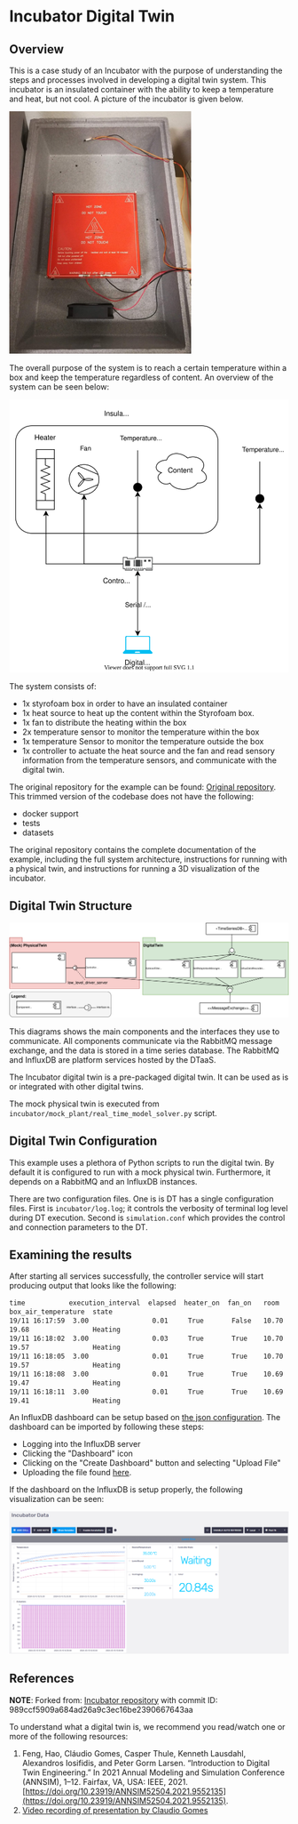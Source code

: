 # Incubator Digital Twin

## Overview

This is a case study of an Incubator with the purpose of understanding the steps and processes involved in developing a digital twin system. This incubator is an insulated container with the ability to keep a temperature and heat, but not cool. A picture of the incubator is given below.

![Incubator Picture](figures/incubator_pt.png)

The overall purpose of the system is to reach a certain temperature within a box and keep the temperature regardless of content.
An overview of the system can be seen below:

![Incubator Schematic](figures/system.svg)

The system consists of:

* 1x styrofoam box in order to have an insulated container
* 1x heat source to heat up the content within the Styrofoam box.
* 1x fan to distribute the heating within the box
* 2x temperature sensor to monitor the temperature within the box
* 1x temperature Sensor to monitor the temperature outside the box
* 1x controller to actuate the heat source and the fan and read sensory information from the temperature sensors, and communicate with the digital twin.

The original repository for the example can be found: [Original repository](https://github.com/INTO-CPS-Association/example_digital-twin_incubator/).
This trimmed version of the codebase does not have the following:

* docker support
* tests
* datasets

The original repository contains the complete documentation of the example, including the full system architecture, instructions for running with a physical twin, and instructions for running a 3D visualization of the incubator.

## Digital Twin Structure

![System overview of the incubator](figures/dt-structure.svg)

This diagrams shows the main components and the interfaces they use to communicate.
All components communicate via the RabbitMQ message exchange, and the data is stored in a time series database. The RabbitMQ and InfluxDB are platform services hosted by the DTaaS.

The Incubator digital twin is a pre-packaged digital twin. It can be used as is or integrated with other digital twins.

The mock physical twin is executed from `incubator/mock_plant/real_time_model_solver.py` script.

## Digital Twin Configuration

This example uses a plethora of Python scripts to run the digital twin. By default it is configured to run with a mock physical twin. Furthermore, it depends on a RabbitMQ and an InfluxDB instances.

There are two configuration files. One is is DT has a single configuration files.
First is `incubator/log.log`; it controls the verbosity of terminal log level
during DT execution.
Second is `simulation.conf` which provides the control and
connection parameters to the DT.

## Examining the results

After starting all services successfully, the controller service will start producing output that looks like the following:

````log
time           execution_interval  elapsed  heater_on  fan_on   room   box_air_temperature  state 
19/11 16:17:59  3.00                0.01     True       False   10.70  19.68                Heating
19/11 16:18:02  3.00                0.03     True       True    10.70  19.57                Heating
19/11 16:18:05  3.00                0.01     True       True    10.70  19.57                Heating
19/11 16:18:08  3.00                0.01     True       True    10.69  19.47                Heating
19/11 16:18:11  3.00                0.01     True       True    10.69  19.41                Heating
````

An InfluxDB dashboard can be setup based on [the json configuration](digital_twin/data_access/influxdbserver/dashboards/incubator_data.json).
The dashboard can be imported by following these steps:
- Logging into the InfluxDB server
- Clicking the "Dashboard" icon
- Clicking on the "Create Dashboard" button and selecting "Upload File"
- Uploading the file found [here](digital_twin/data_access/influxdbserver/dashboards/incubator_data.json).

If the dashboard on the InfluxDB is setup properly, the following visualization can be seen:

![Influx Dashboard](figures/visualization.png)

## References

**NOTE**: Forked from: [Incubator repository](https://github.com/INTO-CPS-Association/example_digital-twin_incubator/) with commit ID: 989ccf5909a684ad26a9c3ec16be2390667643aa

To understand what a digital twin is, we recommend you read/watch one or more of the following resources:

1. Feng, Hao, Cláudio Gomes, Casper Thule, Kenneth Lausdahl,
   Alexandros Iosifidis, and Peter Gorm Larsen. “Introduction to
   Digital Twin Engineering.” In 2021 Annual Modeling and Simulation
   Conference (ANNSIM), 1–12. Fairfax, VA, USA: IEEE, 2021.
   [https://doi.org/10.23919/ANNSIM52504.2021.9552135](https://doi.org/10.23919/ANNSIM52504.2021.9552135).
2. [Video recording of presentation by Claudio Gomes](https://videos.ida.dk/media/Introduction+to+Digital+Twin+Engineering+with+Cl%C3%A1udio+%C3%82ngelo+Gon%C3%A7alves+Gomes%2C+Aarhus+Universitet/1_7r1j05g8/256930613)
